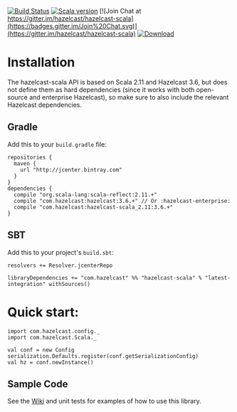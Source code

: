 [![Build Status](https://drone.io/github.com/hazelcast/hazelcast-scala/status.png)](https://drone.io/github.com/hazelcast/hazelcast-scala)
[![Scala version](https://img.shields.io/badge/scala-2.11-orange.svg)](http://www.scala-lang.org/api/2.11.8/)
[![Join Chat at https://gitter.im/hazelcast/hazelcast-scala](https://badges.gitter.im/Join%20Chat.svg)](https://gitter.im/hazelcast/hazelcast-scala)
[![Download](https://api.bintray.com/packages/nilskp/maven/hazelcast-scala/images/download.svg)](https://bintray.com/nilskp/maven/hazelcast-scala/_latestVersion#files)

# Installation

The hazelcast-scala API is based on Scala 2.11 and Hazelcast 3.6, but does not define them as hard dependencies (since it works with both open-source and enterprise Hazelcast), so make sure to also include the relevant Hazelcast dependencies.

## Gradle
Add this to your `build.gradle` file:

    repositories {
      maven {
        url "http://jcenter.bintray.com" 
      }
    }
    dependencies {
      compile "org.scala-lang:scala-reflect:2.11.+"
      compile "com.hazelcast:hazelcast:3.6.+" // Or :hazelcast-enterprise:
      compile "com.hazelcast:hazelcast-scala_2.11:3.6.+"
    }

## SBT
Add this to your project's `build.sbt`:

    resolvers += Resolver.jcenterRepo

    libraryDependencies += "com.hazelcast" %% "hazelcast-scala" % "latest-integration" withSources()


# Quick start:

    import com.hazelcast.config._
    import com.hazelcast.Scala._
    
    val conf = new Config
    serialization.Defaults.register(conf.getSerializationConfig)
    val hz = conf.newInstance()


## Sample Code ##
See the [Wiki](../../wiki) and unit tests for examples of how to use this library.
